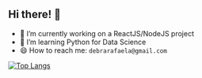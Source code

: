 ## Hi there! 👋

- 🔭 I’m currently working on a ReactJS/NodeJS project
- 🌱 I’m learning Python for Data Science
- 😄 How to reach me: `debrarafaela@gmail.com`

[![Top Langs](https://github-readme-stats.vercel.app/api/top-langs/?username=debora28)](https://github.com/debora28/github-readme-stats)
